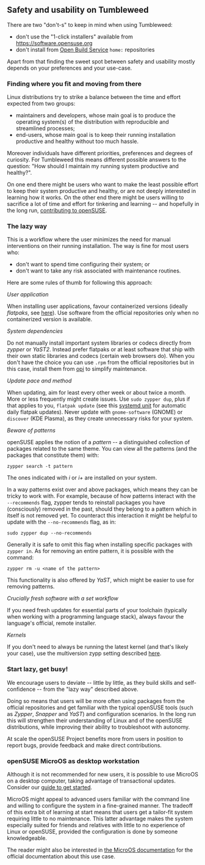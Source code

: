 ## Safety and usability on Tumbleweed

There are two "don't-s" to keep in mind when using Tumbleweed:

- don't use the "1-click installers" available from https://software.opensuse.org
- don't install from [Open Build Service](https://build.opensuse.org/) `home:` repositories

Apart from that finding the sweet spot between safety and usability mostly depends on your preferences and your use-case.

### Finding where you fit and moving from there 

Linux distributions try to strike a balance between the time and effort expected from two groups: 

- maintainers and developers, whose main goal is to produce the operating system(s) of the distribution with reproducible and streamlined processes;
- end-users, whose main goal is to keep their running installation productive and healthy without too much hassle.

 Moreover individuals have different priorities, preferences and degrees of curiosity. For Tumbleweed this means different possible answers to the question: "How should I maintain my running system productive and healthy?".

On one end there might be users who want to make the least possible effort to keep their system productive and healthy, or are not deeply interested in learning how it works. On the other end there might be users willing to sacrifice a lot of time and effort for tinkering and learning -- and hopefully in the long run, [contributing to openSUSE](https://en.opensuse.org/Portal:How_to_participate).

### The lazy way

This is a workflow where the user minimizes the need for manual interventions on their running installation. The way is fine for most users who:

- don't want to spend time configuring their system; or 
- don't want to take any risk associated with maintenance routines.

Here are some rules of thumb for following this approach:

_User application_

When installing user applications, favour containerized versions (ideally _flatpaks_, see [here](alternative_procurement.md#flatpaks)). Use software from the official repositories only when no containerized version is available.

_System dependencies_

Do not manually install important system libraries or codecs directly from _zypper_ or _YaST2_. Instead prefer flatpaks or at least software that ship with their own static libraries and codecs (certain web browsers do). When you don't have the choice you can use `.rpm` from the official repositories but in this case, install them from [opi](best_of_post.md#codecs) to simplify maintenance. 

_Update pace and method_

When updating, aim for least every other week or about twice a month. More or less frequently might create issues. Use `sudo zypper dup`, plus if that applies to you, `flatpak update` (see this [systemd unit](alternative_procurement.md#flatpaks) for automatic daily flatpak updates). Never update with `gnome-software` (GNOME) or `discover` (KDE Plasma), as they create unnecessary risks for your system.

_Beware of patterns_

openSUSE applies the notion of a _pattern_ -- a distinguished collection of packages related to the same theme. You can view all the patterns (and the packages that constitute them) with:

```
zypper search -t pattern
```

The ones indicated with _i_ or _i+_ are installed on your system.

In a way patterns exist over and above packages, which means they can be tricky to work with. For example, because of how patterns interact with the `--recommends` flag, zypper tends to reinstall packages you have (consciously) removed in the past, should they belong to a pattern which in itself is not removed yet. To counteract this interaction it might be helpful to update with the `--no-recommends` flag, as in:

```
sudo zypper dup --no-recommends
```

Generally it is safe to omit this flag when installing specific packages with `zypper in`. As for removing an entire pattern, it is possible with the command:

```
zypper rm -u <name of the pattern>

```

This functionality is also offered by _YaST_, which might be easier to use for removing patterns.


_Crucially fresh software with a set workflow_

If you need fresh updates for essential parts of your toolchain (typically when working with a programming language stack), always favour the language's official, remote installer.

 _Kernels_
 
 If you don't need to always be running the latest kernel (and that's likely your case), use the multiversion zypp setting described [here](updating_upgrading_reverting.md#reverting-to-a-previous-kernel-image).

### Start lazy, get busy!

We encourage users to deviate -- little by little, as they build skills and self-confidence -- from the "lazy way" described above.

Doing so means that users will be more often using packages from the official repositories and get familiar with the typical openSUSE tools (such as _Zypper_, _Snapper_ and _YaST_) and configuration scenarios. In the long run this will strengthen their understanding of Linux and of the openSUSE distributions, while improving their ability to troubleshoot with autonomy. 

At scale the openSUSE Project benefits more from users in position to report bugs, provide feedback and make direct contributions.

### openSUSE MicroOS as desktop workstation

Although it is not recommended for new users, it is possible to use MicroOS on a desktop computer, taking advantage of transactional updates. Consider our [guide to get started](microos_getting_started.md).

MicroOS might appeal to advanced users familiar with the command line and willing to configure the system in a fine-grained manner. The tradeoff of this extra bit of learning at start means that users get a tailor-fit system requiring little to no maintenance. This latter advantage makes the system especially suited for friends and relatives with little to no experience of Linux or openSUSE, provided the configuration is done by someone knowledgeable.

The reader might also be interested in [the MicroOS documentation](https://microos.opensuse.org/) for the official documentation about this use case.
